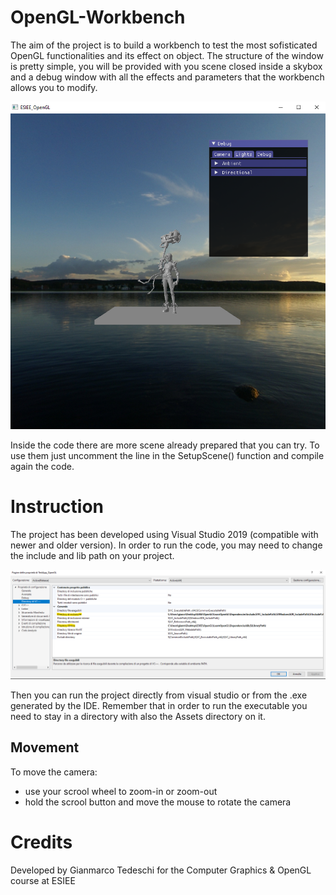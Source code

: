 # OpenGL-Workbench
The aim of the project is to build a workbench to test the most sofisticated OpenGL functionalities and its effect on object. 
The structure of the window is pretty simple, you will be provided with you scene closed inside a skybox and a debug window with all the effects and parameters that the workbench allows you to modify.

![alt text](./Screen/screen2.png)

Inside the code there are more scene already prepared that you can try. To use them just uncomment the line in the SetupScene() function and compile again the code.

# Instruction
The project has been developed using Visual Studio 2019 (compatible with newer and older version). 
In order to run the code, you may need to change the include and lib path on your project.

![alt text](./Screen/screen1.png)

Then you can run the project directly from visual studio or from the .exe generated by the IDE. Remember that in order to run the executable you need to stay in a directory with also the Assets directory on it.

## Movement
To move the camera:
- use your scrool wheel to zoom-in or zoom-out
- hold the scrool button and move the mouse to rotate the camera

# Credits
Developed by Gianmarco Tedeschi for the Computer Graphics & OpenGL course at ESIEE

